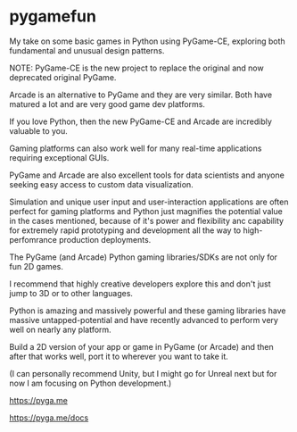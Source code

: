 # pygamefun
My take on some basic games in Python using PyGame-CE, exploring both fundamental and unusual design patterns.

NOTE: PyGame-CE is the new project to replace the original and now deprecated original PyGame.

Arcade is an alternative to PyGame and they are very similar. Both have matured a lot and are very good game dev platforms.

If you love Python, then the new PyGame-CE and Arcade are incredibly valuable to you.

Gaming platforms can also work well for many real-time applications requiring exceptional GUIs.

PyGame and Arcade are also excellent tools for data scientists and anyone seeking easy access to custom data visualization.

Simulation and unique user input and user-interaction applications are often perfect for gaming platforms and Python just magnifies the potential value in the cases mentioned, because of it's power and flexibility anc capability for extremely rapid prototyping and development all the way to high-perfomrance production deployments.

The PyGame (and Arcade) Python gaming libraries/SDKs are not only for fun 2D games.

I recommend that highly creative developers explore this and don't just jump to 3D or to other languages.

Python is amazing and massively powerful and these gaming libraries have massive untapped-potential and have recently advanced to perform very well on nearly any platform.

Build a 2D version of your app or game in PyGame (or Arcade) and then after that works well, port it to wherever you want to take it.

(I can personally recommend Unity, but I might go for Unreal next but for now I am focusing on Python development.)

https://pyga.me

https://pyga.me/docs
